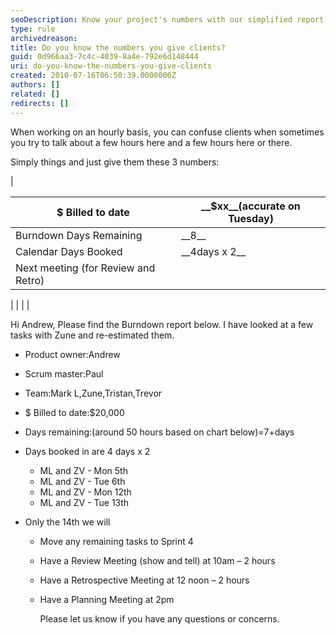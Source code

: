 ```yaml
---
seoDescription: Know your project's numbers with our simplified report, featuring billed hours to date, remaining days, booked calendar days, and next meeting details.
type: rule
archivedreason:
title: Do you know the numbers you give clients?
guid: 0d966aa3-7c4c-4039-8a4e-792e6d148444
uri: do-you-know-the-numbers-you-give-clients
created: 2010-07-16T06:50:39.0000000Z
authors: []
related: []
redirects: []
---
```


When working on an hourly basis, you can confuse clients when sometimes you try to talk about a few hours here and a few hours here or there.

<!--endintro-->

Simply things and just give them these 3 numbers:

|

| $ Billed to date                    | \_\_$xx\_\_(accurate on Tuesday) |
| ----------------------------------- | -------------------------------- |
| Burndown Days Remaining             | \_\_8\_\_                        |
| Calendar Days Booked                | \_\_4days x 2\_\_                |
| Next meeting (for Review and Retro) |

|  |
|  |

Hi Andrew,
Please find the Burndown report below. I have looked at a few tasks with Zune and re-estimated them.

- Product owner:Andrew
- Scrum master:Paul
- Team:Mark L,Zune,Tristan,Trevor
- $ Billed to date:$20,000
- Days remaining:(around 50 hours based on chart below)=7+days
- Days booked in are 4 days x 2
  - ML and ZV - Mon 5th
  - ML and ZV - Tue 6th
  - ML and ZV - Mon 12th
  - ML and ZV - Tue 13th
- Only the 14th we will

  - Move any remaining tasks to Sprint 4
  - Have a Review Meeting (show and tell) at 10am – 2 hours
  - Have a Retrospective Meeting at 12 noon – 2 hours
  - Have a Planning Meeting at 2pm

    Please let us know if you have any questions or concerns.
